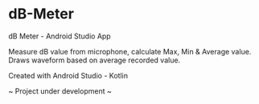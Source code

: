 # dB-Meter
dB Meter - Android Studio App

Measure dB value from microphone, calculate Max, Min & Average value. Draws waveform based on average recorded value.

Created with Android Studio - Kotlin

~ Project under development ~
